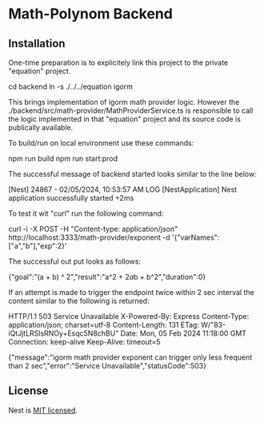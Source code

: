 # Math-Polynom Backend



## Installation

One-time preparation is to explicitely link this project to the private "equation" project.

  cd backend
  ln -s ./../../equation igorm

This brings implementation of igorm math provider logic. However the ./backend/src/math-provider/MathProviderService.ts
is responsible to call the logic implemented in that "equation" project and its source code is publically available.

To build/run on local environment use these commands:

  npm run build
  npm run start:prod

The successful message of backend started looks similar to the line below:

  [Nest] 24867  - 02/05/2024, 10:53:57 AM     LOG [NestApplication] Nest application successfully started +2ms

To test it wit "curl" run the following command:

  curl -i -X POST -H "Content-type: application/json" http://localhost:3333/math-provider/exponent -d '{"varNames":["a","b"],"exp":2}'

The successful out put looks as follows:

  {"goal":"(a + b) ^ 2","result":"a^2 + 2*a*b + b^2","duration":0}

If an attempt is made to trigger the endpoint twice within 2 sec interval the content similar to the following is returned:

  HTTP/1.1 503 Service Unavailable
  X-Powered-By: Express
  Content-Type: application/json; charset=utf-8
  Content-Length: 131
  ETag: W/"83-iQtJjtLRSlsRNOy+Esqc5N8chBU"
  Date: Mon, 05 Feb 2024 11:18:00 GMT
  Connection: keep-alive
  Keep-Alive: timeout=5

  {"message":"igorm math provider exponent can trigger only less frequent than 2 sec","error":"Service Unavailable","statusCode":503}


## License

Nest is [MIT licensed](LICENSE).
